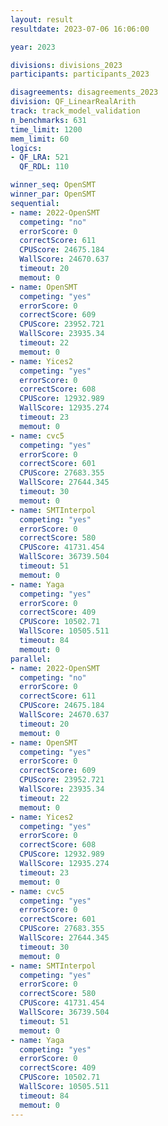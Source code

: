 ```yaml
---
layout: result
resultdate: 2023-07-06 16:06:00

year: 2023

divisions: divisions_2023
participants: participants_2023

disagreements: disagreements_2023
division: QF_LinearRealArith
track: track_model_validation
n_benchmarks: 631
time_limit: 1200
mem_limit: 60
logics:
- QF_LRA: 521
  QF_RDL: 110

winner_seq: OpenSMT
winner_par: OpenSMT
sequential:
- name: 2022-OpenSMT
  competing: "no"
  errorScore: 0
  correctScore: 611
  CPUScore: 24675.184
  WallScore: 24670.637
  timeout: 20
  memout: 0
- name: OpenSMT
  competing: "yes"
  errorScore: 0
  correctScore: 609
  CPUScore: 23952.721
  WallScore: 23935.34
  timeout: 22
  memout: 0
- name: Yices2
  competing: "yes"
  errorScore: 0
  correctScore: 608
  CPUScore: 12932.989
  WallScore: 12935.274
  timeout: 23
  memout: 0
- name: cvc5
  competing: "yes"
  errorScore: 0
  correctScore: 601
  CPUScore: 27683.355
  WallScore: 27644.345
  timeout: 30
  memout: 0
- name: SMTInterpol
  competing: "yes"
  errorScore: 0
  correctScore: 580
  CPUScore: 41731.454
  WallScore: 36739.504
  timeout: 51
  memout: 0
- name: Yaga
  competing: "yes"
  errorScore: 0
  correctScore: 409
  CPUScore: 10502.71
  WallScore: 10505.511
  timeout: 84
  memout: 0
parallel:
- name: 2022-OpenSMT
  competing: "no"
  errorScore: 0
  correctScore: 611
  CPUScore: 24675.184
  WallScore: 24670.637
  timeout: 20
  memout: 0
- name: OpenSMT
  competing: "yes"
  errorScore: 0
  correctScore: 609
  CPUScore: 23952.721
  WallScore: 23935.34
  timeout: 22
  memout: 0
- name: Yices2
  competing: "yes"
  errorScore: 0
  correctScore: 608
  CPUScore: 12932.989
  WallScore: 12935.274
  timeout: 23
  memout: 0
- name: cvc5
  competing: "yes"
  errorScore: 0
  correctScore: 601
  CPUScore: 27683.355
  WallScore: 27644.345
  timeout: 30
  memout: 0
- name: SMTInterpol
  competing: "yes"
  errorScore: 0
  correctScore: 580
  CPUScore: 41731.454
  WallScore: 36739.504
  timeout: 51
  memout: 0
- name: Yaga
  competing: "yes"
  errorScore: 0
  correctScore: 409
  CPUScore: 10502.71
  WallScore: 10505.511
  timeout: 84
  memout: 0
---
```

